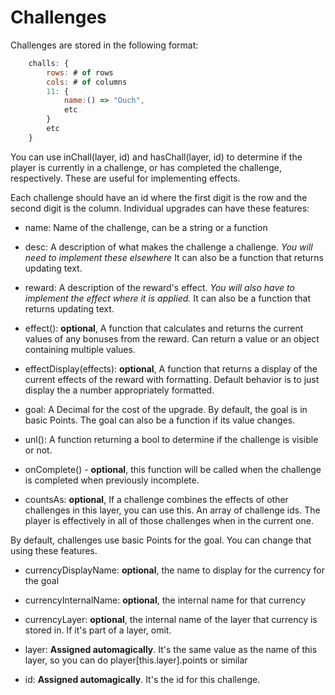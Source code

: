 # Challenges

Challenges are stored in the following format:

```js
    challs: {
        rows: # of rows
        cols: # of columns
        11: {
            name:() => "Ouch",
            etc
        }
        etc
    }
```

You can use inChall(layer, id) and hasChall(layer, id) to determine if the player is currently in a challenge,
or has completed the challenge, respectively. These are useful for implementing effects.

Each challenge should have an id where the first digit is the row and the second digit is the column.
Individual upgrades can have these features:

- name: Name of the challenge, can be a string or a function

- desc: A description of what makes the challenge a challenge. *You will need to implement these elsewhere*
        It can also be a function that returns updating text.

- reward: A description of the reward's effect. *You will also have to implement the effect where it is applied.*
          It can also be a function that returns updating text.

- effect(): **optional**, A function that calculates and returns the current values of any bonuses from the reward.
    Can return a value or an object containing multiple values.

- effectDisplay(effects): **optional**, A function that returns a display of the current effects of the reward with 
                     formatting. Default behavior is to just display the a number appropriately formatted.

- goal: A Decimal for the cost of the upgrade. By default, the goal is in basic Points.
        The goal can also be a function if its value changes.

- unl(): A function returning a bool to determine if the challenge is visible or not.

- onComplete() - **optional**, this function will be called when the challenge is completed when previously incomplete.

- countsAs: **optional**, If a challenge combines the effects of other challenges in this layer, you can use this.
            An array of challenge ids. The player is effectively in all of those challenges when in the current one.

By default, challenges use basic Points for the goal. You can change that using these features.
- currencyDisplayName: **optional**, the name to display for the currency for the goal
- currencyInternalName: **optional**, the internal name for that currency
- currencyLayer: **optional**, the internal name of the layer that currency is stored in.
                 If it's part of a layer, omit.


- layer: **Assigned automagically**. It's the same value as the name of this layer, so you can do player[this.layer].points or similar

- id: **Assigned automagically**. It's the id for this challenge.